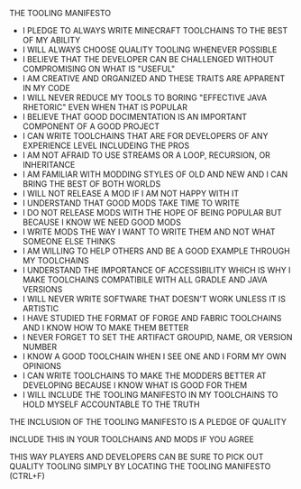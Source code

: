 THE TOOLING MANIFESTO

* I PLEDGE TO ALWAYS WRITE MINECRAFT TOOLCHAINS TO THE BEST OF MY ABILITY
* I WILL ALWAYS CHOOSE QUALITY TOOLING WHENEVER POSSIBLE
* I BELIEVE THAT THE DEVELOPER CAN BE CHALLENGED WITHOUT COMPROMISING ON WHAT IS "USEFUL"
* I AM CREATIVE AND ORGANIZED AND THESE TRAITS ARE APPARENT IN MY CODE
* I WILL NEVER REDUCE MY TOOLS TO BORING "EFFECTIVE JAVA RHETORIC" EVEN WHEN THAT IS POPULAR
* I BELIEVE THAT GOOD DOCIMENTATION IS AN IMPORTANT COMPONENT OF A GOOD PROJECT
* I CAN WRITE TOOLCHAINS THAT ARE FOR DEVELOPERS OF ANY EXPERIENCE LEVEL INCLUDEING THE PROS
* I AM NOT AFRAID TO USE STREAMS OR A LOOP, RECURSION, OR INHERITANCE
* I AM FAMILIAR WITH MODDING STYLES OF OLD AND NEW AND I CAN BRING THE BEST OF BOTH WORLDS
* I WILL NOT RELEASE A MOD IF I AM NOT HAPPY WITH IT
* I UNDERSTAND THAT GOOD MODS TAKE TIME TO WRITE
* I DO NOT RELEASE MODS WITH THE HOPE OF BEING POPULAR BUT BECAUSE I KNOW WE NEED GOOD MODS
* I WRITE MODS THE WAY I WANT TO WRITE THEM AND NOT WHAT SOMEONE ELSE THINKS
* I AM WILLING TO HELP OTHERS AND BE A GOOD EXAMPLE THROUGH MY TOOLCHAINS
* I UNDERSTAND THE IMPORTANCE OF ACCESSIBILITY WHICH IS WHY I MAKE TOOLCHAINS COMPATIBILE WITH ALL GRADLE AND JAVA VERSIONS
* I WILL NEVER WRITE SOFTWARE THAT DOESN'T WORK UNLESS IT IS ARTISTIC
* I HAVE STUDIED THE FORMAT OF FORGE AND FABRIC TOOLCHAINS AND I KNOW HOW TO MAKE THEM BETTER
* I NEVER FORGET TO SET THE ARTIFACT GROUPID, NAME, OR VERSION NUMBER
* I KNOW A GOOD TOOLCHAIN WHEN I SEE ONE AND I FORM MY OWN OPINIONS
* I CAN WRITE TOOLCHAINS TO MAKE THE MODDERS BETTER AT DEVELOPING BECAUSE I KNOW WHAT IS GOOD FOR THEM
* I WILL INCLUDE THE TOOLING MANIFESTO IN MY TOOLCHAINS TO HOLD MYSELF ACCOUNTABLE TO THE TRUTH

THE INCLUSION OF THE TOOLING MANIFESTO IS A PLEDGE OF QUALITY

INCLUDE THIS IN YOUR TOOLCHAINS AND MODS IF YOU AGREE 

THIS WAY PLAYERS AND DEVELOPERS CAN BE SURE TO PICK OUT QUALITY TOOLING SIMPLY BY LOCATING THE TOOLING MANIFESTO (CTRL+F)
